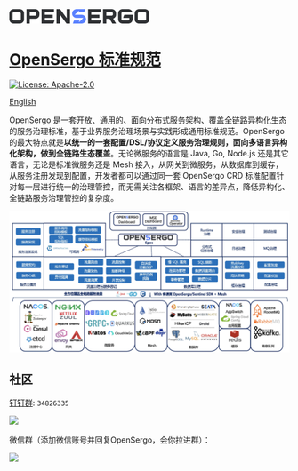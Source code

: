 <img src="/image/opensergo-logo.svg" alt="OpenSergo Logo" width="50%">

# [OpenSergo 标准规范](./specification/zh-Hans/README.md)

[![License: Apache-2.0](https://img.shields.io/badge/license-Apache%202.0-blue.svg)](https://www.apache.org/licenses/LICENSE-2.0.txt)

[English](./README.md)

OpenSergo 是一套开放、通用的、面向分布式服务架构、覆盖全链路异构化生态的服务治理标准，基于业界服务治理场景与实践形成通用标准规范。OpenSergo 的最大特点就是**以统一的一套配置/DSL/协议定义服务治理规则，面向多语言异构化架构，做到全链路生态覆盖**。无论微服务的语言是 Java, Go, Node.js 还是其它语言，无论是标准微服务还是 Mesh 接入，从网关到微服务，从数据库到缓存，从服务注册发现到配置，开发者都可以通过同一套 OpenSergo CRD 标准配置针对每一层进行统一的治理管控，而无需关注各框架、语言的差异点，降低异构化、全链路服务治理管控的复杂度。

![landscape](./specification/zh-Hans/images/opensergo-landscape-cn.jpg)

## 社区

[钉钉群](https://www.dingtalk.com/): `34826335`

<img src="image/dingtalk-group.jpg" width="300" />

微信群（添加微信账号并回复OpenSergo，会你拉进群）：

<img src="image/wechat-group.jpg" width="300" />
